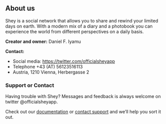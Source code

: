 ## About us

Shey is a social network that allows you to share and rewind your limited days on earth. With a modern mix of a diary and a photobook you can experience the world from different perspectives on a daily basis.

**Creator and owner:** Daniel F. Iyamu 

**Contact:** 
- Social media: https://twitter.com/officialsheyapp
- Telephone +43 (AT) 56123516113
- Austria, 1210 Vienna, Herbergasse 2


### Support or Contact

Having trouble with Shey? Messages and feedback is always welcome on twitter @officialsheyapp.



Check out our [documentation](https://help.github.com/categories/github-pages-basics/) or [contact support](https://github.com/contact) and we’ll help you sort it out.
